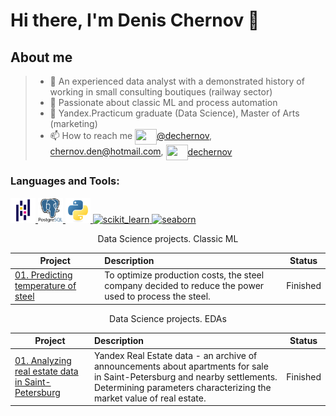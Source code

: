 # Hi there, I'm Denis Chernov 👋

## About me  
> - 🔭 An experienced data analyst with a demonstrated history of working in small consulting boutiques (railway sector)
> - 🌱 Passionate about classic ML and process automation
> - 📡 Yandex.Practicum graduate (Data Science), Master of Arts (marketing)
> - 📫 How to reach me <a href="https://t.me/dechernov" target="balnk"><img align="center" src="https://download.logo.wine/logo/Telegram_(software)/Telegram_(software)-Logo.wine.png" height="25" width="35" />@dechernov</a>, chernov.den@hotmail.com, <a href="https://www.linkedin.com/in/dechernov/" target="balnk"><img align="center" src="https://download.logo.wine/logo/LinkedIn/LinkedIn-Icon-Logo.wine.png" height="25" width="35" />dechernov</a>

<h3 align="left">Languages and Tools:</h3>
<p align="left"> <a href="https://pandas.pydata.org/" target="_blank" rel="noreferrer"> <img src="https://raw.githubusercontent.com/devicons/devicon/2ae2a900d2f041da66e950e4d48052658d850630/icons/pandas/pandas-original.svg" alt="pandas" width="40" height="40"/> </a> <a href="https://www.postgresql.org" target="_blank" rel="noreferrer"> <img src="https://raw.githubusercontent.com/devicons/devicon/master/icons/postgresql/postgresql-original-wordmark.svg" alt="postgresql" width="40" height="40"/> </a> <a href="https://www.python.org" target="_blank" rel="noreferrer"> <img src="https://raw.githubusercontent.com/devicons/devicon/master/icons/python/python-original.svg" alt="python" width="40" height="40"/> </a> <a href="https://scikit-learn.org/" target="_blank" rel="noreferrer"> <img src="https://upload.wikimedia.org/wikipedia/commons/0/05/Scikit_learn_logo_small.svg" alt="scikit_learn" width="40" height="40"/> </a> <a href="https://seaborn.pydata.org/" target="_blank" rel="noreferrer"> <img src="https://seaborn.pydata.org/_images/logo-mark-lightbg.svg" alt="seaborn" width="40" height="40"/> </a> </p>


<p align="center"> Data Science projects. Classic ML </p align="center">


| **Project** | **Description** | **Status** |
| -------------------- | :--------------------- |:---------------------------:|
| [01. Predicting temperature of steel](https://github.com/dechernov/DS_projects/blob/main/Yandex.Practicum%20projects/Predicting%20temperature%20of%20steel/final_project_final_version.ipynb)|To optimize production costs, the steel company decided to reduce the power used to process the steel.|Finished|

<p align="center"> Data Science projects. EDAs </p align="center">


| **Project** | **Description** | **Status** |
| -------------------- | :--------------------- |:---------------------------:|
| [01. Analyzing real estate data in Saint-Petersburg](https://github.com/dechernov/DS_projects/blob/main/Yandex.Practicum%20projects/Real%20estate/real%20estate.ipynb)|Yandex Real Estate data - an archive of announcements about apartments for sale in Saint-Petersburg and nearby settlements. Determining parameters characterizing the market value of real estate.|Finished|


<!--
**dechernov/dechernov** is a ✨ _special_ ✨ repository because its `README.md` (this file) appears on your GitHub profile.

Here are some ideas to get you started:

- 🔭 I’m currently working on ...
- 🌱 I’m currently learning ...
- 👯 I’m looking to collaborate on ...
- 🤔 I’m looking for help with ...
- 💬 Ask me about ...
- 📫 How to reach me: ...
- 😄 Pronouns: ...
- ⚡ Fun fact: ...
-->
